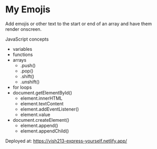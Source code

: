 # My Emojis

Add emojis or other text to the start or end of an array and have them render onscreen.

JavaScript concepts

- variables
- functions
- arrays
    - .push()
    - .pop()
    - .shift()
    - .unshift()
- for loops
- document.getElementById()
    - element.innerHTML
    - element.textContent
    - element.addEventListener()
    - element.value
- document.createElement()
    - element.append()
    - element.appendChild()

Deployed at: https://vish213-express-yourself.netlify.app/